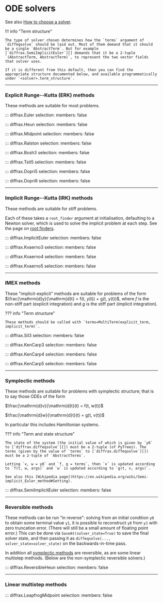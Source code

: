 # ODE solvers

See also [How to choose a solver](../../usage/how-to-choose-a-solver.md#ordinary-differential-equations).

!!! info "Term structure"

    The type of solver chosen determines how the `terms` argument of `diffeqsolve` should be laid out. Most of them demand that it should be a single `AbstractTerm`. But for example [`diffrax.SemiImplicitEuler`][] demands that it be a 2-tuple `(AbstractTerm, AbstractTerm)`, to represent the two vector fields that solver uses.

    If it is different from this default, then you can find the appropriate structure documented below, and available programmatically under `<solver>.term_structure`.

---

### Explicit Runge--Kutta (ERK) methods

These methods are suitable for most problems.

::: diffrax.Euler
    selection:
        members: false

::: diffrax.Heun
    selection:
        members: false

::: diffrax.Midpoint
    selection:
        members: false

::: diffrax.Ralston
    selection:
        members: false

::: diffrax.Bosh3
    selection:
        members: false

::: diffrax.Tsit5
    selection:
        members: false

::: diffrax.Dopri5
    selection:
        members: false

::: diffrax.Dopri8
    selection:
        members: false

---

### Implicit Runge--Kutta (IRK) methods

These methods are suitable for stiff problems.

Each of these takes a `root_finder` argument at initialisation, defaulting to a Newton solver, which is used to solve the implicit problem at each step. See the page on [root finders](../nonlinear_solver.md).

::: diffrax.ImplicitEuler
    selection:
        members: false

::: diffrax.Kvaerno3
    selection:
        members: false

::: diffrax.Kvaerno4
    selection:
        members: false

::: diffrax.Kvaerno5
    selection:
        members: false

---

### IMEX methods

These "implicit-explicit" methods are suitable for problems of the form $\frac{\mathrm{d}y}{\mathrm{d}t} = f(t, y(t)) + g(t, y(t))$, where $f$ is the non-stiff part (explicit integration) and $g$ is the stiff part (implicit integration).

??? info "Term structure"

    These methods should be called with `terms=MultiTerm(explicit_term, implicit_term)`.

::: diffrax.Sil3
    selection:
        members: false

::: diffrax.KenCarp3
    selection:
        members: false

::: diffrax.KenCarp4
    selection:
        members: false

::: diffrax.KenCarp5
    selection:
        members: false

---

### Symplectic methods

These methods are suitable for problems with symplectic structure; that is to say those ODEs of the form

$\frac{\mathrm{d}v}{\mathrm{d}t}(t) = f(t, w(t))$

$\frac{\mathrm{d}w}{\mathrm{d}t}(t) = g(t, v(t))$

In particular this includes Hamiltonian systems.

??? info "Term and state structure"

    The state of the system (the initial value of which is given by `y0` to [`diffrax.diffeqsolve`][]) must be a 2-tuple (of PyTrees). The terms (given by the value of `terms` to [`diffrax.diffeqsolve`][]) must be a 2-tuple of `AbstractTerms`.

    Letting `v, w = y0` and `f, g = terms`, then `v` is updated according to `f(t, w, args)` and `w` is updated according to `g(t, v, args)`.

    See also this [Wikipedia page](https://en.wikipedia.org/wiki/Semi-implicit_Euler_method#Setting).

::: diffrax.SemiImplicitEuler
    selection:
        members: false

---

### Reversible methods

These methods can be run "in reverse": solving from an initial condition `y0` to obtain some terminal value `y1`, it is possible to reconstruct `y0` from `y1` with zero truncation error. (There will still be a small amount of floating point error.) This can be done via `SaveAt(solver_state=True)` to save the final solver state, and then passing it as `diffeqsolve(..., solver_state=solver_state)` on the backwards-in-time pass.

In addition all [symplectic methods](#symplectic-methods) are reversible, as are some linear multistep methods. (Below are the non-symplectic reversible solvers.)

::: diffrax.ReversibleHeun
    selection:
        members: false

---

### Linear multistep methods

::: diffrax.LeapfrogMidpoint
    selection:
        members: false

